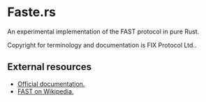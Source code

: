 # Faste.rs

An experimental implementation of the FAST protocol in pure Rust.

Copyright for terminology and documentation is FIX Protocol Ltd..

## External resources

- [Official documentation.](https://www.fixtrading.org/standards/fast/)
- [FAST on Wikipedia.](https://en.wikipedia.org/wiki/FAST_protocol)
